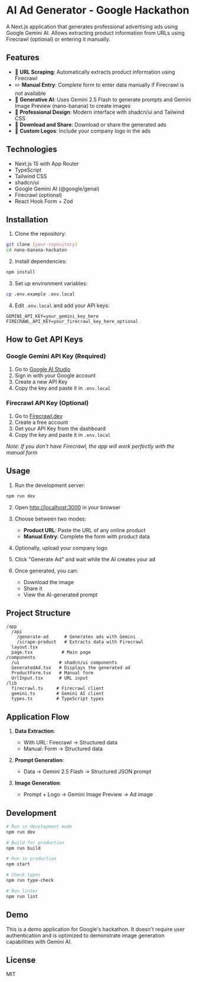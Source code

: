 # AI Ad Generator - Google Hackathon

A Next.js application that generates professional advertising ads using Google Gemini AI. Allows extracting product information from URLs using Firecrawl (optional) or entering it manually.

## Features

- 🔗 **URL Scraping**: Automatically extracts product information using Firecrawl
- ✏️ **Manual Entry**: Complete form to enter data manually if Firecrawl is not available
- 🤖 **Generative AI**: Uses Gemini 2.5 Flash to generate prompts and Gemini Image Preview (nano-banana) to create images
- 🎨 **Professional Design**: Modern interface with shadcn/ui and Tailwind CSS
- 💾 **Download and Share**: Download or share the generated ads
- 🏢 **Custom Logos**: Include your company logo in the ads

## Technologies

- Next.js 15 with App Router
- TypeScript
- Tailwind CSS
- shadcn/ui
- Google Gemini AI (@google/genai)
- Firecrawl (optional)
- React Hook Form + Zod

## Installation

1. Clone the repository:
```bash
git clone [your-repository]
cd nano-banana-hackaton
```

2. Install dependencies:
```bash
npm install
```

3. Set up environment variables:
```bash
cp .env.example .env.local
```

4. Edit `.env.local` and add your API keys:
```env
GEMINI_API_KEY=your_gemini_key_here
FIRECRAWL_API_KEY=your_firecrawl_key_here_optional
```

## How to Get API Keys

### Google Gemini API Key (Required)
1. Go to [Google AI Studio](https://aistudio.google.com/app/apikey)
2. Sign in with your Google account
3. Create a new API Key
4. Copy the key and paste it in `.env.local`

### Firecrawl API Key (Optional)
1. Go to [Firecrawl.dev](https://www.firecrawl.dev/)
2. Create a free account
3. Get your API Key from the dashboard
4. Copy the key and paste it in `.env.local`

*Note: If you don't have Firecrawl, the app will work perfectly with the manual form*

## Usage

1. Run the development server:
```bash
npm run dev
```

2. Open [http://localhost:3000](http://localhost:3000) in your browser

3. Choose between two modes:
   - **Product URL**: Paste the URL of any online product
   - **Manual Entry**: Complete the form with product data

4. Optionally, upload your company logo

5. Click "Generate Ad" and wait while the AI creates your ad

6. Once generated, you can:
   - Download the image
   - Share it
   - View the AI-generated prompt

## Project Structure

```
/app
  /api
    /generate-ad      # Generates ads with Gemini
    /scrape-product   # Extracts data with Firecrawl
  layout.tsx
  page.tsx           # Main page
/components
  /ui               # shadcn/ui components
  GeneratedAd.tsx   # Displays the generated ad
  ProductForm.tsx   # Manual form
  UrlInput.tsx      # URL input
/lib
  firecrawl.ts     # Firecrawl client
  gemini.ts        # Gemini AI client
  types.ts         # TypeScript types
```

## Application Flow

1. **Data Extraction**:
   - With URL: Firecrawl → Structured data
   - Manual: Form → Structured data

2. **Prompt Generation**:
   - Data → Gemini 2.5 Flash → Structured JSON prompt

3. **Image Generation**:
   - Prompt + Logo → Gemini Image Preview → Ad image

## Development

```bash
# Run in development mode
npm run dev

# Build for production
npm run build

# Run in production
npm start

# Check types
npm run type-check

# Run linter
npm run lint
```

## Demo

This is a demo application for Google's hackathon. It doesn't require user authentication and is optimized to demonstrate image generation capabilities with Gemini AI.

## License

MIT
